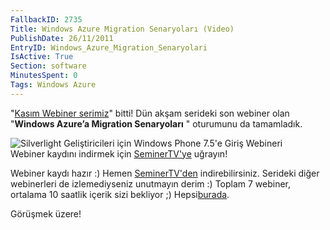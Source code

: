 ```yaml
---
FallbackID: 2735
Title: Windows Azure Migration Senaryoları (Video)
PublishDate: 26/11/2011
EntryID: Windows_Azure_Migration_Senaryolari
IsActive: True
Section: software
MinutesSpent: 0
Tags: Windows Azure
---
```

"[Kasım Webiner
serimiz](http://daron.yondem.com/tr/post/Kasim_Ayi_Webinerleri_SL_WP7_Win8_IE10_Azure)"
bitti! Dün akşam serideki son webiner olan "**Windows Azure’a Migration
Senaryoları** " oturumunu da tamamladık.

![Silverlight Geliştiricileri için Windows Phone 7.5'e Giriş
Webineri](media/Windows_Azure_Migration_Senaryolari/azure_migration.jpg)\
Webiner kaydını indirmek için
[SeminerTV'ye](http://daron.yondem.com/tr/seminertv/) uğrayın!

Webiner kaydı hazır :) Hemen
[SeminerTV'den](http://daron.yondem.com/tr/seminertv/) indirebilirsiniz.
Serideki diğer webinerleri de izlemediyseniz unutmayın derim :) Toplam 7
webiner, ortalama 10 saatlik içerik sizi bekliyor ;)
Hepsi[burada](http://daron.yondem.com/tr/seminertv/).

Görüşmek üzere!


